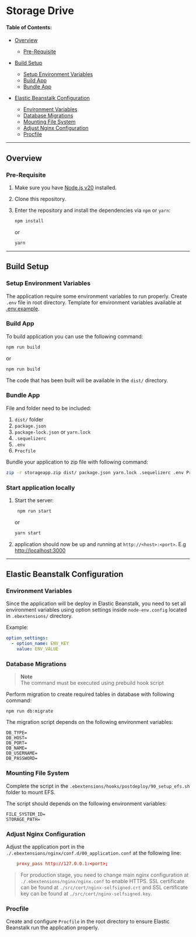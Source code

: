 # Storage Drive

#### Table of Contents:

- [Overview](#overview)

  - [Pre-Requisite](#pre-requisite)

- [Build Setup](#build-setup)

  - [Setup Environment Variables](#setup-environment-variables)
  - [Build App](#build-app)
  - [Bundle App](#bundle-app)

- [Elastic Beanstalk Configuration](#elastic-beanstalk-configuration)

  - [Environment Variables](#environment-variables)
  - [Database Migrations](#database-migration)
  - [Mounting File System](#mounting-file-system)
  - [Adjust Nginx Configuration](#adjust-nginx-configuration)
  - [Procfile](#procfile)

---

## Overview

### Pre-Requisite

1. Make sure you have [Node.js v20](https://nodejs.org/en) installed.
2. Clone this repository.
3. Enter the repository and install the dependencies via `npm` or `yarn`:

   ```sh
   npm install
   ```

   or

   ```sh
   yarn
   ```

---

## Build Setup

### Setup Environment Variables

The application require some environment variables to run properly. Create `.env` file in root directory. Template for environment variables available at [.env.example](./.env.example).

### Build App

To build application you can use the following command:

```sh
npm run build
```

or

```sh
npm run build
```

The code that has been built will be available in the `dist/` directory.

### Bundle App

File and folder need to be included:

1. `dist/` folder
2. `package.json`
3. `package-lock.json` or `yarn.lock`
4. `.sequelizerc`
5. `.env`
6. `Procfile`


Bundle your application to zip file with following command:


```sh
zip -r storageapp.zip dist/ package.json yarn.lock .sequelizerc .env Procfile
```

### Start application locally

1. Start the server:

   ```sh
    npm run start
   ```

   or

   ```sh
   yarn start
   ```

2. application should now be up and running at `http://<host>:<port>`. E.g [http://localhost:3000](http://localhost:3000)

---

## Elastic Beanstalk Configuration

### Environment Variables

Since the application will be deploy in Elastic Beanstalk, you need to set all environment variables using option settings inside `node-env.config` located in `.ebextensions/` directory.

Example:

```yaml
option_settings:
  - option_name: ENV_KEY
    value: ENV_VALUE
```

### Database Migrations

> **Note** </br>
> The command must be executed using prebuild hook script

Perform migration to create required tables in database with following command:

```
npm run db:migrate
```

The migration script depends on the following environment variables:

```
DB_TYPE=
DB_HOST=
DB_PORT=
DB_NAME=
DB_USERNAME=
DB_PASSWORD=
```

### Mounting File System

Complete the script in the `.ebextensions/hooks/postdeploy/90_setup_efs.sh` folder to mount EFS.

The script should depends on the following environment variables:

```
FILE_SYSTEM_ID=
STORAGE_PATH=
```

### Adjust Nginx Configuration

Adjust the application port in the `./.ebextensions/nginx/conf.d/00_application.conf` at the following line:

```conf
    proxy_pass http://127.0.0.1:<port>;
```

> For production stage, you need to change main nginx configuration at `./.ebextensions/nginx/nginx.conf` to enable HTTPS. SSL certificate can be found at `./src/cert/nginx-selfsigned.crt` and SSL certificate key can be found at `./src/cert/nginx-selfsigned.key`.

### Procfile

Create and configure `Procfile` in the root directory to ensure Elastic Beanstalk run the application properly.

